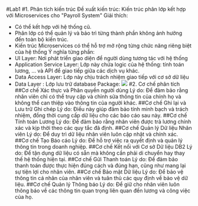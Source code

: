 #Lab1
#1.  Phân tích kiến trúc
  Đề xuất kiến trúc: Kiến trúc phân lớp kết hợp với Microservices cho "Payroll System"
  Giải thích: 
  - Có thể kết hợp với hệ thống cũ.
  - Phân lớp có thể quản lý và bảo trì từng thành phần không ảnh hưởng đến toàn bộ kiến trúc.
  - Kiến trúc Microservices có thể hỗ trợ mở rộng từng chức năng riêng biệt của hệ thống
  Ý nghĩa từng phần:
  - UI Layer: Nơi phát triển giao diện để người dùng tương tác với hệ thống
  - Application Service Layer: Lớp này chứa logic của hệ thống: tính toán lương, ... và API để giao tiếp giữa các dịch vụ khác.
  - Data Access Layer: Lớp này chịu trách nhiệm giao tiếp với cơ sở dữ liệu 
  - Data Layer : Lớp lưu trữ database
  Package: 
![](https://www.planttext.com/api/plantuml/png/UhzxlqDnIM9HIMbk3bTnTcQUGb5-SIfNIMP9Jgf2G69bKNvEZa9mPN59QYuNLq5YSdPYUgg2KgYdWazYPMgHaa8rLosIk6D1GKvcSc99PdwUGd1gKLbcSYfsXIw99OaAZid9gSN5U1GWoqJ3x8nLqDEpKuZ6QLKi5nuvY5uCsu5wCCMGr48LSJcavgM00We0003__mC0)
#2. Cơ chế phân tích
  ##Cơ chế Xác thực và Phân quyền người dùng
    Lý do: Để đảm bảo rằng nhân viên chỉ có thể truy cập và chỉnh sửa thông tin của chính họ và không thể can thiệp vào thông tin của người khác.
  ##Cơ chế Ghi lại và Lưu trữ Ghi chép
    Lý do: Điều này giúp đảm bảo tính minh bạch và trách nhiệm, đồng thời cung cấp dữ liệu cho các báo cáo sau này.
  ##Cơ chế Tính toán Lương
    Lý do: Để đảm bảo rằng nhân viên được trả lương chính xác và kịp thời theo các quy tắc đã định.
  ##Cơ chế Quản lý Dữ liệu Nhân viên
    Lý do: Để duy trì dữ liệu nhân viên luôn cập nhật và chính xác.
  ##Cơ chế Tạo Báo cáo
    Lý do: Để hỗ trợ việc ra quyết định và quản lý thông tin trong doanh nghiệp.
  ##Cơ chế Kết nối với Cơ sở Dữ liệu DB2
    Lý do: Để tận dụng dữ liệu có sẵn mà không cần phải di chuyển hay thay thế hệ thống hiện tại.
  ##Cơ chế Gửi Thanh toán
    Lý do: Để đảm bảo thanh toán được thực hiện đúng cách và đúng hạn, cũng như mang lại sự tiện lợi cho nhân viên.
  ##Cơ chế Bảo mật Dữ liệu
    Lý do: Để bảo vệ thông tin cá nhân của nhân viên và tuân thủ các quy định về bảo vệ dữ liệu.
  ##Cơ chế Quản lý Thông báo
    Lý do: Để giữ cho nhân viên luôn thông báo về các thông tin quan trọng liên quan đến lương và công việc của họ.
